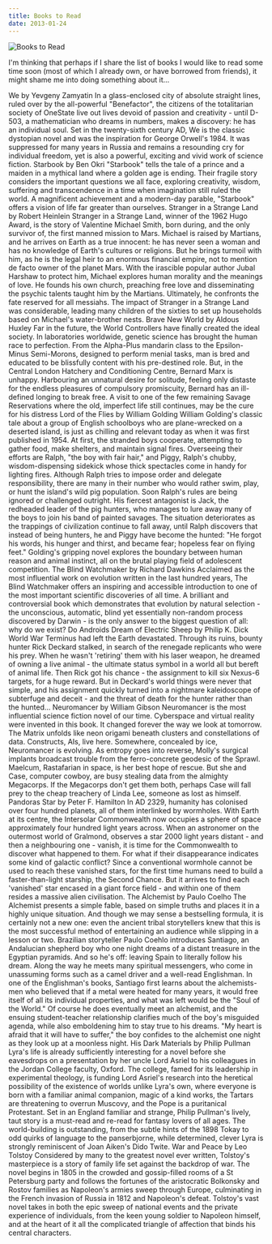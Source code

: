 ```yaml
---
title: Books to Read
date: 2013-01-24
---
```


![Books to Read](https://source.unsplash.com/d34DtRp1bqo/1600x900)

I'm thinking that perhaps if I share the list of books I would like to read some time soon (most of which I already own, or have borrowed from friends), it might shame me into doing something about it...

We by Yevgeny Zamyatin In a glass-enclosed city of absolute straight lines, ruled over by the all-powerful "Benefactor", the citizens of the totalitarian society of OneState live out lives devoid of passion and creativity - until D-503, a mathematician who dreams in numbers, makes a discovery: he has an individual soul. Set in the twenty-sixth century AD, We is the classic dystopian novel and was the inspiration for George Orwell's 1984. It was suppressed for many years in Russia and remains a resounding cry for individual freedom, yet is also a powerful, exciting and vivid work of science fiction. Starbook by Ben Okri "Starbook" tells the tale of a prince and a maiden in a mythical land where a golden age is ending. Their fragile story considers the important questions we all face, exploring creativity, wisdom, suffering and transcendence in a time when imagination still ruled the world. A magnificent achievement and a modern-day parable, "Starbook" offers a vision of life far greater than ourselves. Stranger in a Strange Land by Robert Heinlein Stranger in a Strange Land, winner of the 1962 Hugo Award, is the story of Valentine Michael Smith, born during, and the only survivor of, the first manned mission to Mars. Michael is raised by Martians, and he arrives on Earth as a true innocent: he has never seen a woman and has no knowledge of Earth's cultures or religions. But he brings turmoil with him, as he is the legal heir to an enormous financial empire, not to mention de facto owner of the planet Mars. With the irascible popular author Jubal Harshaw to protect him, Michael explores human morality and the meanings of love. He founds his own church, preaching free love and disseminating the psychic talents taught him by the Martians. Ultimately, he confronts the fate reserved for all messiahs. The impact of Stranger in a Strange Land was considerable, leading many children of the sixties to set up households based on Michael's water-brother nests. Brave New World by Aldous Huxley Far in the future, the World Controllers have finally created the ideal society. In laboratories worldwide, genetic science has brought the human race to perfection. From the Alpha-Plus mandarin class to the Epsilon-Minus Semi-Morons, designed to perform menial tasks, man is bred and educated to be blissfully content with his pre-destined role. But, in the Central London Hatchery and Conditioning Centre, Bernard Marx is unhappy. Harbouring an unnatural desire for solitude, feeling only distaste for the endless pleasures of compulsory promiscuity, Bernard has an ill-defined longing to break free. A visit to one of the few remaining Savage Reservations where the old, imperfect life still continues, may be the cure for his distress Lord of the Flies by William Golding William Golding's classic tale about a group of English schoolboys who are plane-wrecked on a deserted island, is just as chilling and relevant today as when it was first published in 1954. At first, the stranded boys cooperate, attempting to gather food, make shelters, and maintain signal fires. Overseeing their efforts are Ralph, "the boy with fair hair," and Piggy, Ralph's chubby, wisdom-dispensing sidekick whose thick spectacles come in handy for lighting fires. Although Ralph tries to impose order and delegate responsibility, there are many in their number who would rather swim, play, or hunt the island's wild pig population. Soon Ralph's rules are being ignored or challenged outright. His fiercest antagonist is Jack, the redheaded leader of the pig hunters, who manages to lure away many of the boys to join his band of painted savages. The situation deteriorates as the trappings of civilization continue to fall away, until Ralph discovers that instead of being hunters, he and Piggy have become the hunted: "He forgot his words, his hunger and thirst, and became fear; hopeless fear on flying feet." Golding's gripping novel explores the boundary between human reason and animal instinct, all on the brutal playing field of adolescent competition. The Blind Watchmaker by Richard Dawkins Acclaimed as the most influential work on evolution written in the last hundred years, The Blind Watchmaker offers an inspiring and accessible introduction to one of the most important scientific discoveries of all time. A brilliant and controversial book which demonstrates that evolution by natural selection - the unconscious, automatic, blind yet essentially non-random process discovered by Darwin - is the only answer to the biggest question of all: why do we exist? Do Androids Dream of Electric Sheep by Philip K. Dick World War Terminus had left the Earth devastated. Through its ruins, bounty hunter Rick Deckard stalked, in search of the renegade replicants who were his prey. When he wasn't 'retiring' them with his laser weapon, he dreamed of owning a live animal - the ultimate status symbol in a world all but bereft of animal life. Then Rick got his chance - the assignment to kill six Nexus-6 targets, for a huge reward. But in Deckard's world things were never that simple, and his assignment quickly turned into a nightmare kaleidoscope of subterfuge and deceit - and the threat of death for the hunter rather than the hunted... Neuromancer by William Gibson Neuromancer is the most influential science fiction novel of our time. Cyberspace and virtual reality were invented in this book. It changed forever the way we look at tomorrow. The Matrix unfolds like neon origami beneath clusters and constellations of data. Constructs, AIs, live here. Somewhere, concealed by ice, Neuromancer is evolving. As entropy goes into reverse, Molly's surgical implants broadcast trouble from the ferro-concrete geodesic of the Sprawl. Maelcum, Rastafarian in space, is her best hope of rescue. But she and Case, computer cowboy, are busy stealing data from the almighty Megacorps. If the Megacorps don't get them both, perhaps Case will fall prey to the cheap treachery of Linda Lee, someone as lost as himself. Pandoras Star by Peter F. Hamilton In AD 2329, humanity has colonised over four hundred planets, all of them interlinked by wormholes. With Earth at its centre, the Intersolar Commonwealth now occupies a sphere of space approximately four hundred light years across. When an astronomer on the outermost world of Gralmond, observes a star 2000 light years distant - and then a neighbouring one - vanish, it is time for the Commonwealth to discover what happened to them. For what if their disappearance indicates some kind of galactic conflict? Since a conventional wormhole cannot be used to reach these vanished stars, for the first time humans need to build a faster-than-light starship, the Second Chance. But it arrives to find each 'vanished' star encased in a giant force field - and within one of them resides a massive alien civilisation. The Alchemist by Paulo Coelho The Alchemist presents a simple fable, based on simple truths and places it in a highly unique situation. And though we may sense a bestselling formula, it is certainly not a new one: even the ancient tribal storytellers knew that this is the most successful method of entertaining an audience while slipping in a lesson or two. Brazilian storyteller Paulo Coehlo introduces Santiago, an Andalucian shepherd boy who one night dreams of a distant treasure in the Egyptian pyramids. And so he's off: leaving Spain to literally follow his dream. Along the way he meets many spiritual messengers, who come in unassuming forms such as a camel driver and a well-read Englishman. In one of the Englishman's books, Santiago first learns about the alchemists-men who believed that if a metal were heated for many years, it would free itself of all its individual properties, and what was left would be the "Soul of the World." Of course he does eventually meet an alchemist, and the ensuing student-teacher relationship clarifies much of the boy's misguided agenda, while also emboldening him to stay true to his dreams. "My heart is afraid that it will have to suffer," the boy confides to the alchemist one night as they look up at a moonless night. His Dark Materials by Philip Pullman Lyra's life is already sufficiently interesting for a novel before she eavesdrops on a presentation by her uncle Lord Asriel to his colleagues in the Jordan College faculty, Oxford. The college, famed for its leadership in experimental theology, is funding Lord Asriel's research into the heretical possibility of the existence of worlds unlike Lyra's own, where everyone is born with a familiar animal companion, magic of a kind works, the Tartars are threatening to overrun Muscovy, and the Pope is a puritanical Protestant. Set in an England familiar and strange, Philip Pullman's lively, taut story is a must-read and re-read for fantasy lovers of all ages. The world-building is outstanding, from the subtle hints of the 1898 Tokay to odd quirks of language to the panserbjorne, while determined, clever Lyra is strongly reminiscent of Joan Aiken's Dido Twite. War and Peace by Leo Tolstoy Considered by many to the greatest novel ever written, Tolstoy's masterpiece is a story of family life set against the backdrop of war. The novel begins in 1805 in the crowded and gossip-filled rooms of a St Petersburg party and follows the fortunes of the aristocratic Bolkonsky and Rostov families as Napoleon's armies sweep through Europe, culminating in the French invasion of Russia in 1812 and Napoleon's defeat. Tolstoy's vast novel takes in both the epic sweep of national events and the private experience of individuals, from the keen young soldier to Napoleon himself, and at the heart of it all the complicated triangle of affection that binds his central characters.
